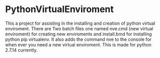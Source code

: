# PythonVirtualEnviroment
This a project for assisting in the installing and creation of python virtual enviroment. There are Two batch files one named nve.cmd (new virtual enviroment) for creating new enviroments and install.bmd for installing python pip virtualenv. It also adds the command nve to the console for when ever you need a new virtual enviroment. This is made for python 2.7.14 currently.
